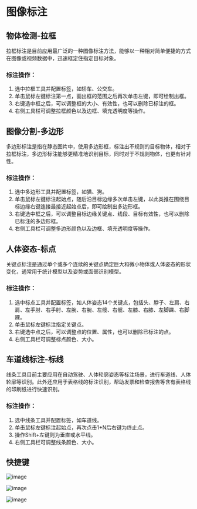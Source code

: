 # 图像标注
## 物体检测-拉框
拉框标注是目前应用最广泛的一种图像标注方法，能够以一种相对简单便捷的方式在图像或视频数据中，迅速框定住指定目标对象。
### 标注操作：
1. 选中拉框工具并配置标签，如轿车、公交车。
2. 单击鼠标左键标注第一点，画出框的范围之后再次单击左键，即可绘制出框。
3. 右键选中框之后，可以调整框的大小、有效性，也可以删除已标注的框。
4. 右侧工具栏可调整拉框颜色以及边框、填充透明度等操作。

## 图像分割-多边形
多边形标注是指在静态图片中，使用多边形框，标注出不规则的目标物体，相对于拉框标注，多边形标注能够更精准地识别目标，同时对于不规则物体，也更有针对性。
### 标注操作：
1. 选中多边形工具并配置标签，如猫、狗。
2. 单击鼠标左键标注起始点，随后沿目标边缘多次单击左键，以此类推在围绕目标边缘右键连接最接近起始点后，即可绘制出多边形框。
3. 右键选中框之后，可以调整目标边缘关键点、线段、目标有效性，也可以删除已标注的多边形框。
4. 右侧工具栏可调整多边形颜色以及边框、填充透明度等操作。

## 人体姿态-标点
关键点标注是通过单个或多个连续的关键点确定巨大和微小物体或人体姿态的形状变化，通常用于统计模型以及姿势或面部识别模型。
### 标注操作：
1. 选中标点工具并配置标签，如人体姿态14个关键点，包括头、脖子、左肩、右肩、左手肘、右手肘、左腕、右腕、左髋、右髋、左膝、右膝、左脚踝、右脚踝。
2. 单击鼠标左键标注指定关键点。
3. 右键选中点之后，可以调整点的位置、属性，也可以删除已标注的点。
4. 右侧工具栏可调整标点颜色、大小。

## 车道线标注-标线
线条工具目前主要应用在自动驾驶、人体轮廓姿态等标注场景，进行车道线、人体轮廓等识别。此外还应用于表格线的标注识别，帮助发票和检查报告等含有表格线的印刷纸进行快速识别。
### 标注操作：
1. 选中线条工具并配置标签，如车道线。
2. 单击鼠标左键标注起始点，再次点击1+N后右键为终止点。
3. 操作Shift+左键则为垂直或水平线。
4. 右侧工具栏可调整线条颜色、大小。

## 快捷键

![image](https://user-images.githubusercontent.com/25022954/208392901-799c3dcd-f84a-43d3-83b1-fdaa02d8a02b.png)

![image](https://user-images.githubusercontent.com/25022954/208393134-d66b2427-07bb-48c2-9870-5badd008589f.png)

![image](https://user-images.githubusercontent.com/25022954/208393165-f95ba277-a1b5-419d-8980-3badd796fd54.png)
